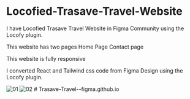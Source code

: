 # Locofied-Trasave-Travel-Website
I have Locofied Trasave Travel Website in Figma Community using the Locofy plugin.

This website has two pages Home Page Contact page

This website is fully responsive

I converted React and Tailwind css code from Figma Design using the Locofy plugin.


![01](https://user-images.githubusercontent.com/107502085/196225071-73139be8-0ab9-4d07-9626-7f1028f6b429.jpg)
![02](https://user-images.githubusercontent.com/107502085/196225115-7e7ff1bb-3d48-40d1-90c3-588d5f1bbdba.jpg)
#   T r a s a v e - T r a v e l - - f i g m a . g i t h u b . i o  
 
